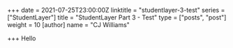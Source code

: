 +++
date = 2021-07-25T23:00:00Z
linktitle = "studentlayer-3-test"
series = ["StudentLayer"]
title = "StudentLayer Part 3 - Test"
type = ["posts", "post"]
weight = 10
[author]
name = "CJ Williams"

+++
Hello